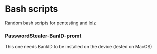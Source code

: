 # Bash scripts
Random bash scripts for pentesting and lolz

### PasswordStealer-BanID-promt
This one needs BankID to be installed on the device (tested on MacOS)

